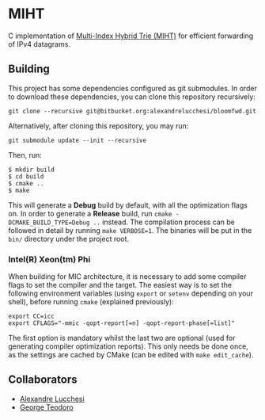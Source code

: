 # MIHT

C implementation of [Multi-Index Hybrid Trie
(MIHT)](http://ieeexplore.ieee.org/xpl/login.jsp?tp=&arnumber=6585242&url=http%3A%2F%2Fieeexplore.ieee.org%2Fxpls%2Fabs_all.jsp%3Farnumber%3D6585242) for efficient forwarding of IPv4 datagrams.

## Building

This project has some dependencies configured as git submodules. In order to
download these dependencies, you can clone this repository recursively:
```
git clone --recursive git@bitbucket.org:alexandrelucchesi/bloomfwd.git
```

Alternatively, after cloning this repository, you may run:
```
git submodule update --init --recursive
```

Then, run:

```
$ mkdir build
$ cd build
$ cmake ..
$ make
```

This will generate a **Debug** build by default, with all the optimization
flags on. In order to generate a **Release** build, run `cmake
-DCMAKE_BUILD_TYPE=Debug ..` instead. The compilation process can be followed in
detail by running `make VERBOSE=1`. The binaries will be put in the `bin/`
directory under the project root.

### Intel(R) Xeon(tm) Phi

When building for MIC architecture, it is necessary to add some compiler flags
to set the compiler and the target. The easiest way is to set the following
environment variables (using `export` or `setenv` depending on your shell),
before running `cmake` (explained previously):

```
export CC=icc
export CFLAGS="-mmic -qopt-report[=n] -qopt-report-phase[=list]"
```

The first option is mandatory whilst the last two are optional (used for
generating compiler optimization reports). This only needs be done once, as the
settings are cached by CMake (can be edited with `make edit_cache`).

## Collaborators

- [Alexandre Lucchesi](http://lattes.cnpq.br/6373192328475976)
- [George Teodoro](http://lattes.cnpq.br/6732940162423405)

